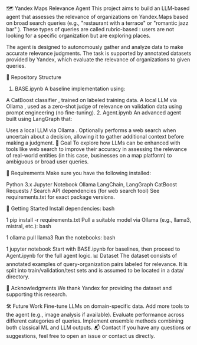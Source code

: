 🗺️ Yandex Maps Relevance Agent
This project aims to build an LLM-based agent that assesses the relevance of organizations on Yandex.Maps based on broad search queries (e.g., "restaurant with a terrace" or "romantic jazz bar" ). These types of queries are called rubric-based : users are not looking for a specific organization but are exploring places.

The agent is designed to autonomously gather and analyze data to make accurate relevance judgments. The task is supported by annotated datasets provided by Yandex, which evaluate the relevance of organizations to given queries.

📁 Repository Structure
1. BASE.ipynb
A baseline implementation using:

A CatBoost classifier , trained on labeled training data.
A local LLM via Ollama , used as a zero-shot judge of relevance on validation data using prompt engineering (no fine-tuning).
2. Agent.ipynb
An advanced agent built using LangGraph that:

Uses a local LLM via Ollama .
Optionally performs a web search when uncertain about a decision, allowing it to gather additional context before making a judgment.
🎯 Goal
To explore how LLMs can be enhanced with tools like web search to improve their accuracy in assessing the relevance of real-world entities (in this case, businesses on a map platform) to ambiguous or broad user queries.

🔧 Requirements
Make sure you have the following installed:

Python 3.x
Jupyter Notebook
Ollama
LangChain, LangGraph
CatBoost
Requests / Search API dependencies (for web search tool)
See requirements.txt for exact package versions.

🚀 Getting Started
Install dependencies:
bash


1
pip install -r requirements.txt
Pull a suitable model via Ollama (e.g., llama3, mistral, etc.):
bash


1
ollama pull llama3
Run the notebooks:
bash


1
jupyter notebook
Start with BASE.ipynb for baselines, then proceed to Agent.ipynb for the full agent logic.
📊 Dataset
The dataset consists of annotated examples of query-organization pairs labeled for relevance. It is split into train/validation/test sets and is assumed to be located in a data/ directory.

🤝 Acknowledgments
We thank Yandex for providing the dataset and supporting this research.

🛠️ Future Work
Fine-tune LLMs on domain-specific data.
Add more tools to the agent (e.g., image analysis if available).
Evaluate performance across different categories of queries.
Implement ensemble methods combining both classical ML and LLM outputs.
📬 Contact
If you have any questions or suggestions, feel free to open an issue or contact us directly.
